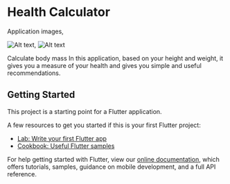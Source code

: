 # Health Calculator

Application images,

![Alt text](https://s4.uupload.ir/files/git-calc-1_0tr9.jpg "Optional title"),
![Alt text](https://s4.uupload.ir/files/git-calc-2_1m7.jpg "Optional title")

Calculate body mass
In this application, based on your height and weight, it gives you a measure of your health and gives you simple and useful recommendations.
## Getting Started

This project is a starting point for a Flutter application.

A few resources to get you started if this is your first Flutter project:

- [Lab: Write your first Flutter app](https://flutter.dev/docs/get-started/codelab)
- [Cookbook: Useful Flutter samples](https://flutter.dev/docs/cookbook)

For help getting started with Flutter, view our
[online documentation](https://flutter.dev/docs), which offers tutorials,
samples, guidance on mobile development, and a full API reference.
